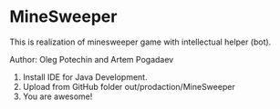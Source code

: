 # MineSweeper
This is realization of minesweeper game with intellectual helper (bot).

Author: Oleg Potechin and Artem Pogadaev

1. Install IDE for Java Development.
2. Upload from GitHub folder out/prodaction/MineSweeper
3. You are awesome!
